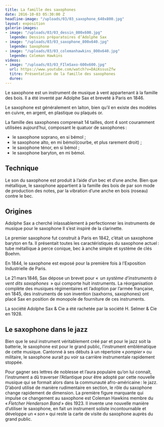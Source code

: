```yaml
---
title: La famille des saxophones
date: 2016-10-03 05:30:00 Z
headline-image: "/uploads/03/03_saxophone_640x800.jpg"
layout: exposition
galerie-images:
- image: "/uploads/03/03_dessin_800x600.jpg"
  legende: Dessins préparatoires d’Adolphe Sax
- image: "/uploads/03/03_saxophone_800x640.jpg"
  legende: Saxophone
- image: "/uploads/03/03_colemanhawkins_800x640.jpg"
  legende: Coleman Hawkins
videos:
- image: "/uploads/03/03_FIlmSaxo-600x600.jpg"
  url: https://www.youtube.com/watch?v=DAiKssusZfw
  titre: Présentation de la famille des saxophones
  duree:
---
```


Le saxophone est un instrument de musique à vent appartenant à la famille des bois. Il a été inventé par Adolphe Sax et breveté à Paris en 1846.

Le saxophone est généralement en laiton, bien qu’il en existe des modèles en cuivre, en argent, en plastique ou plaqués or.

La famille des saxophones comprenait 14 tailles, dont 4 sont couramment utilisées aujourd’hui, composant le quatuor de saxophones :
* le saxophone soprano, en si bémol ;
* le saxophone alto, en mi  bémol(courbe, et plus rarement droit) ;
* le saxophone ténor, en si bémol ;
* le saxophone baryton, en mi bémol.

## Technique
Le son du saxophone est produit à l’aide d’un bec et d’une anche. Bien que métallique, le saxophone appartient à la famille des bois de par son mode de production des notes, par la vibration d’une anche en bois (roseau) contre le bec.

## Origines
Adolphe Sax a cherché inlassablement à perfectionner les instruments de musique pour le saxophone Il s’est inspiré de la clarinette.

Le premier saxophone fut construit à Paris en 1842, c’était un saxophone baryton en fa. Il présentait toutes les caractéristiques du saxophone actuel : tube métallique à perce conique, bec à anche simple et système de clés Boehm.

En 1844, le saxophone est exposé pour la première fois à l’Exposition Industrielle de Paris.

Le 21 mars 1846, Sax dépose un brevet pour «  *un système d’instruments à vent dits saxophones*  » qui comporte huit instruments. La réorganisation complète des musiques régimentaires et l’adoption par l’armée française, en 1845, des instruments de son invention (saxhorns, saxophones) ont placé Sax en position de monopole de fourniture de ces instruments.

La société Adolphe Sax & Cie a été rachetée par la société H. Selmer & Cie en 1928.

## Le saxophone dans le jazz
Bien que le seul instrument véritablement créé par et pour le jazz soit la batterie, le saxophone est pour le grand public, l’instrument emblématique de cette musique. Cantonné à ses débuts à un répertoire « *pompier* » ou militaire, le saxophone aurait pu voir sa carrière instrumentale rapidement stoppée.

Pour gagner ses lettres de noblesse et l’aura populaire qu’on lui connaît, l’instrument a dû traverser l’Atlantique pour être adopté par cette nouvelle musique qui se formait alors dans la communauté afro-américaine : le jazz. D’abord utilisé de manière rudimentaire en section, le rôle du saxophone change rapidement de dimension. La première figure marquante qui impulse ce changement au saxophone est Coleman Hawkins membre du « *Fletcher Henderson Band* » dès 1923. Il invente une nouvelle manière d’utiliser le saxophone, en fait un instrument soliste incontournable et développe un « *son* » qui reste la carte de visite du saxophone auprès du grand public.
